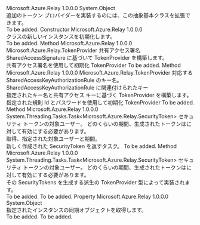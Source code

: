 <Type Name="TokenProvider" FullName="Microsoft.Azure.Relay.TokenProvider">
  <TypeSignature Language="C#" Value="public abstract class TokenProvider" />
  <TypeSignature Language="ILAsm" Value=".class public auto ansi abstract beforefieldinit TokenProvider extends System.Object" />
  <TypeSignature Language="DocId" Value="T:Microsoft.Azure.Relay.TokenProvider" />
  <TypeSignature Language="VB.NET" Value="Public MustInherit Class TokenProvider" />
  <TypeSignature Language="F#" Value="type TokenProvider = class" />
  <AssemblyInfo>
    <AssemblyName>Microsoft.Azure.Relay</AssemblyName>
    <AssemblyVersion>1.0.0.0</AssemblyVersion>
  </AssemblyInfo>
  <Base>
    <BaseTypeName>System.Object</BaseTypeName>
  </Base>
  <Interfaces />
  <Docs>
    <summary>
            追加のトークン プロバイダーを実装するのには、この抽象基本クラスを拡張できます。
            </summary>
    <remarks>To be added.</remarks>
  </Docs>
  <Members>
    <Member MemberName=".ctor">
      <MemberSignature Language="C#" Value="protected TokenProvider ();" />
      <MemberSignature Language="ILAsm" Value=".method familyhidebysig specialname rtspecialname instance void .ctor() cil managed" />
      <MemberSignature Language="DocId" Value="M:Microsoft.Azure.Relay.TokenProvider.#ctor" />
      <MemberSignature Language="VB.NET" Value="Protected Sub New ()" />
      <MemberType>Constructor</MemberType>
      <AssemblyInfo>
        <AssemblyName>Microsoft.Azure.Relay</AssemblyName>
        <AssemblyVersion>1.0.0.0</AssemblyVersion>
      </AssemblyInfo>
      <Parameters />
      <Docs>
        <summary><see cref="T:Microsoft.Azure.Relay.TokenProvider" /> クラスの新しいインスタンスを初期化します。 </summary>
        <remarks>To be added.</remarks>
      </Docs>
    </Member>
    <Member MemberName="CreateSharedAccessSignatureTokenProvider">
      <MemberSignature Language="C#" Value="public static Microsoft.Azure.Relay.TokenProvider CreateSharedAccessSignatureTokenProvider (string sharedAccessSignature);" />
      <MemberSignature Language="ILAsm" Value=".method public static hidebysig class Microsoft.Azure.Relay.TokenProvider CreateSharedAccessSignatureTokenProvider(string sharedAccessSignature) cil managed" />
      <MemberSignature Language="DocId" Value="M:Microsoft.Azure.Relay.TokenProvider.CreateSharedAccessSignatureTokenProvider(System.String)" />
      <MemberSignature Language="VB.NET" Value="Public Shared Function CreateSharedAccessSignatureTokenProvider (sharedAccessSignature As String) As TokenProvider" />
      <MemberSignature Language="F#" Value="static member CreateSharedAccessSignatureTokenProvider : string -&gt; Microsoft.Azure.Relay.TokenProvider" Usage="Microsoft.Azure.Relay.TokenProvider.CreateSharedAccessSignatureTokenProvider sharedAccessSignature" />
      <MemberType>Method</MemberType>
      <AssemblyInfo>
        <AssemblyName>Microsoft.Azure.Relay</AssemblyName>
        <AssemblyVersion>1.0.0.0</AssemblyVersion>
      </AssemblyInfo>
      <ReturnValue>
        <ReturnType>Microsoft.Azure.Relay.TokenProvider</ReturnType>
      </ReturnValue>
      <Parameters>
        <Parameter Name="sharedAccessSignature" Type="System.String" />
      </Parameters>
      <Docs>
        <param name="sharedAccessSignature">共有アクセス署名</param>
        <summary>
            SharedAccessSignature に基づいて TokenProvider を構築します。
            </summary>
        <returns>共有アクセス署名を使用して初期化 TokenProvider</returns>
        <remarks>To be added.</remarks>
      </Docs>
    </Member>
    <Member MemberName="CreateSharedAccessSignatureTokenProvider">
      <MemberSignature Language="C#" Value="public static Microsoft.Azure.Relay.TokenProvider CreateSharedAccessSignatureTokenProvider (string keyName, string sharedAccessKey);" />
      <MemberSignature Language="ILAsm" Value=".method public static hidebysig class Microsoft.Azure.Relay.TokenProvider CreateSharedAccessSignatureTokenProvider(string keyName, string sharedAccessKey) cil managed" />
      <MemberSignature Language="DocId" Value="M:Microsoft.Azure.Relay.TokenProvider.CreateSharedAccessSignatureTokenProvider(System.String,System.String)" />
      <MemberSignature Language="VB.NET" Value="Public Shared Function CreateSharedAccessSignatureTokenProvider (keyName As String, sharedAccessKey As String) As TokenProvider" />
      <MemberSignature Language="F#" Value="static member CreateSharedAccessSignatureTokenProvider : string * string -&gt; Microsoft.Azure.Relay.TokenProvider" Usage="Microsoft.Azure.Relay.TokenProvider.CreateSharedAccessSignatureTokenProvider (keyName, sharedAccessKey)" />
      <MemberType>Method</MemberType>
      <AssemblyInfo>
        <AssemblyName>Microsoft.Azure.Relay</AssemblyName>
        <AssemblyVersion>1.0.0.0</AssemblyVersion>
      </AssemblyInfo>
      <ReturnValue>
        <ReturnType>Microsoft.Azure.Relay.TokenProvider</ReturnType>
      </ReturnValue>
      <Parameters>
        <Parameter Name="keyName" Type="System.String" />
        <Parameter Name="sharedAccessKey" Type="System.String" />
      </Parameters>
      <Docs>
        <param name="keyName">対応する SharedAccessKeyAuthorizationRule のキー名。</param>
        <param name="sharedAccessKey">SharedAccessKeyAuthorizationRule に関連付けられたキー</param>
        <summary>
            指定されたキー名と共有アクセス キーに基づく TokenProvider を構築します。
            </summary>
        <returns>指定された規則 Id とパスワードを使用して初期化 TokenProvider</returns>
        <remarks>To be added.</remarks>
      </Docs>
    </Member>
    <Member MemberName="GetTokenAsync">
      <MemberSignature Language="C#" Value="public System.Threading.Tasks.Task&lt;Microsoft.Azure.Relay.SecurityToken&gt; GetTokenAsync (string audience, TimeSpan validFor);" />
      <MemberSignature Language="ILAsm" Value=".method public hidebysig instance class System.Threading.Tasks.Task`1&lt;class Microsoft.Azure.Relay.SecurityToken&gt; GetTokenAsync(string audience, valuetype System.TimeSpan validFor) cil managed" />
      <MemberSignature Language="DocId" Value="M:Microsoft.Azure.Relay.TokenProvider.GetTokenAsync(System.String,System.TimeSpan)" />
      <MemberSignature Language="VB.NET" Value="Public Function GetTokenAsync (audience As String, validFor As TimeSpan) As Task(Of SecurityToken)" />
      <MemberSignature Language="F#" Value="member this.GetTokenAsync : string * TimeSpan -&gt; System.Threading.Tasks.Task&lt;Microsoft.Azure.Relay.SecurityToken&gt;" Usage="tokenProvider.GetTokenAsync (audience, validFor)" />
      <MemberType>Method</MemberType>
      <AssemblyInfo>
        <AssemblyName>Microsoft.Azure.Relay</AssemblyName>
        <AssemblyVersion>1.0.0.0</AssemblyVersion>
      </AssemblyInfo>
      <ReturnValue>
        <ReturnType>System.Threading.Tasks.Task&lt;Microsoft.Azure.Relay.SecurityToken&gt;</ReturnType>
      </ReturnValue>
      <Parameters>
        <Parameter Name="audience" Type="System.String" />
        <Parameter Name="validFor" Type="System.TimeSpan" />
      </Parameters>
      <Docs>
        <param name="audience">セキュリティ トークンの対象ユーザー。</param>
        <param name="validFor">どのくらいの期間、生成されたトークンはに対して有効にする必要があります。</param>
        <summary>
            取得、<see cref="T:Microsoft.Azure.Relay.SecurityToken" />指定された対象ユーザーと期間。
            </summary>
        <returns>新しく作成された SecurityToken を返すタスク。</returns>
        <remarks>To be added.</remarks>
      </Docs>
    </Member>
    <Member MemberName="OnGetTokenAsync">
      <MemberSignature Language="C#" Value="protected abstract System.Threading.Tasks.Task&lt;Microsoft.Azure.Relay.SecurityToken&gt; OnGetTokenAsync (string audience, TimeSpan validFor);" />
      <MemberSignature Language="ILAsm" Value=".method familyhidebysig newslot virtual instance class System.Threading.Tasks.Task`1&lt;class Microsoft.Azure.Relay.SecurityToken&gt; OnGetTokenAsync(string audience, valuetype System.TimeSpan validFor) cil managed" />
      <MemberSignature Language="DocId" Value="M:Microsoft.Azure.Relay.TokenProvider.OnGetTokenAsync(System.String,System.TimeSpan)" />
      <MemberSignature Language="VB.NET" Value="Protected MustOverride Function OnGetTokenAsync (audience As String, validFor As TimeSpan) As Task(Of SecurityToken)" />
      <MemberSignature Language="F#" Value="abstract member OnGetTokenAsync : string * TimeSpan -&gt; System.Threading.Tasks.Task&lt;Microsoft.Azure.Relay.SecurityToken&gt;" Usage="tokenProvider.OnGetTokenAsync (audience, validFor)" />
      <MemberType>Method</MemberType>
      <AssemblyInfo>
        <AssemblyName>Microsoft.Azure.Relay</AssemblyName>
        <AssemblyVersion>1.0.0.0</AssemblyVersion>
      </AssemblyInfo>
      <ReturnValue>
        <ReturnType>System.Threading.Tasks.Task&lt;Microsoft.Azure.Relay.SecurityToken&gt;</ReturnType>
      </ReturnValue>
      <Parameters>
        <Parameter Name="audience" Type="System.String" />
        <Parameter Name="validFor" Type="System.TimeSpan" />
      </Parameters>
      <Docs>
        <param name="audience">セキュリティ トークンの対象ユーザー。</param>
        <param name="validFor">どのくらいの期間、生成されたトークンはに対して有効にする必要があります。</param>
        <summary>
            その SecurityTokens を生成する派生の TokenProvider 型によって実装されます。
            </summary>
        <returns>To be added.</returns>
        <remarks>To be added.</remarks>
      </Docs>
    </Member>
    <Member MemberName="ThisLock">
      <MemberSignature Language="C#" Value="protected object ThisLock { get; }" />
      <MemberSignature Language="ILAsm" Value=".property instance object ThisLock" />
      <MemberSignature Language="DocId" Value="P:Microsoft.Azure.Relay.TokenProvider.ThisLock" />
      <MemberSignature Language="VB.NET" Value="Protected ReadOnly Property ThisLock As Object" />
      <MemberSignature Language="F#" Value="member this.ThisLock : obj" Usage="Microsoft.Azure.Relay.TokenProvider.ThisLock" />
      <MemberType>Property</MemberType>
      <AssemblyInfo>
        <AssemblyName>Microsoft.Azure.Relay</AssemblyName>
        <AssemblyVersion>1.0.0.0</AssemblyVersion>
      </AssemblyInfo>
      <ReturnValue>
        <ReturnType>System.Object</ReturnType>
      </ReturnValue>
      <Docs>
        <summary>
            指定されたインスタンスの同期オブジェクトを取得します。
            </summary>
        <value>To be added.</value>
        <remarks>To be added.</remarks>
      </Docs>
    </Member>
  </Members>
</Type>